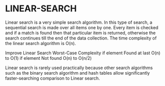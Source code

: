 # LINEAR-SEARCH
Linear search is a very simple search algorithm. In this type of search, a sequential search is made over all items one by one. 
Every item is checked and if a match is found then that particular item is returned, otherwise the search continues till the end of the data collection. 
The time complexity of the linear search algorithm is O(n).

Improve Linear Search Worst-Case Complexity
if element Found at last O(n) to O(1) 
if element Not found O(n) to O(n/2)

Linear search is rarely used practically because other search algorithms such as the binary search algorithm and hash tables allow significantly faster-searching comparison to Linear search.

